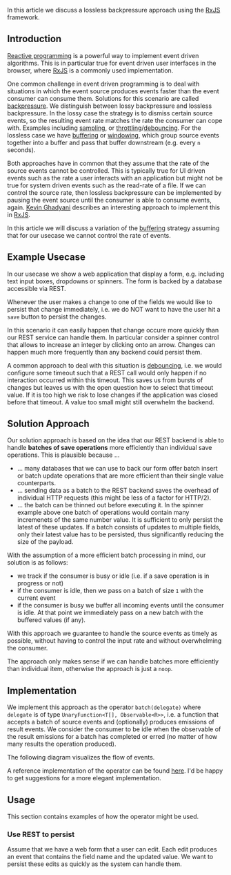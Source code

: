 In this article we discuss a lossless backpressure approach using the [RxJS](https://rxjs-dev.firebaseapp.com/api) framework.

## Introduction

[Reactive programming](http://reactivex.io/) is a powerful way to implement event driven algorithms. This is in particular true for event driven user interfaces in the browser, where [RxJS](https://rxjs-dev.firebaseapp.com/api) is a commonly used implementation.

One common challenge in event driven programming is to deal with situations in which the event source produces events faster than the event consumer can consume them. Solutions for this scenario are called [backpressure](http://reactivex.io/documentation/operators/backpressure.html). We distinguish between lossy backpressure and lossless backpressure. In the lossy case the strategy is to dismiss certain source events, so the resulting event rate matches the rate the consumer can cope with. Examples including [sampling](https://rxjs-dev.firebaseapp.com/api/operators/sample), or [throttling](https://rxjs-dev.firebaseapp.com/api/operators/throttle)/[debouncing](https://rxjs-dev.firebaseapp.com/api/operators/debounce). For the lossless case we have [buffering](https://rxjs-dev.firebaseapp.com/api/operators/buffer) or [windowing](https://rxjs-dev.firebaseapp.com/api/operators/window), which group source events together into a buffer and pass that buffer downstream (e.g. every `n` seconds).

Both approaches have in common that they assume that the rate of the source events cannot be controlled. This is typically true for UI driven events such as the rate a user interacts with an application but might not be true for system driven events such as the read-rate of a file. If we can control the source rate, then lossless backpressure can be implemented by pausing the event source until the consumer is able to consume events, again. [Kevin Ghadyani](https://itnext.io/lossless-backpressure-in-rxjs-b6de30a1b6d4) describes an interesting approach to implement this in [RxJS](https://rxjs-dev.firebaseapp.com/api).

In this article we will discuss a variation of the [buffering](https://rxjs-dev.firebaseapp.com/api/operators/buffer) strategy assuming that for our usecase we cannot control the rate of events.

## Example Usecase

In our usecase we show a web application that display a form, e.g. including text input boxes, dropdowns or spinners. The form is backed by a database accessible via REST.

Whenever the user makes a change to one of the fields we would like to persist that change immediately, i.e. we do NOT want to have the user hit a `save` button to persist the changes.

In this scenario it can easily happen that change occure more quickly than our REST service can handle them. In particular consider a spinner control that allows to increase an integer by clicking onto an arrow. Changes can happen much more frequently than any backend could persist them.

A common approach to deal with this situation is [debouncing](https://rxjs-dev.firebaseapp.com/api/operators/debounce), i.e. we would configure some timeout such that a REST call would only happen if no interaction occurred within this timeout. This saves us from bursts of changes but leaves us with the open question how to select that timeout value. If it is too high we risk to lose changes if the application was closed before that timeout. A value too small might still overwhelm the backend.

## Solution Approach

Our solution approach is based on the idea that our REST backend is able to handle **batches of save operations** more efficiently than individual save operations. This is plausible because ...

- ... many databases that we can use to back our form offer batch insert or batch update operations that are more efficient than their single value counterparts.
- ... sending data as a batch to the REST backend saves the overhead of individual HTTP requests (this might be less of a factor for HTTP/2).
- ... the batch can be thinned out before executing it. In the spinner example above one batch of operations would contain many incremenets of the same number value. It is sufficient to only persist the latest of these updates. If a batch consists of updates to multiple fields, only their latest value has to be persisted, thus significantly reducing the size of the payload.

With the assumption of a more efficient batch processing in mind, our solution is as follows:

- we track if the consumer is busy or idle (i.e. if a save operation is in progress or not)
- if the consumer is idle, then we pass on a batch of size `1` with the current event
- if the consumer is busy we buffer all incoming events until the consumer is idle. At that point we immediately pass on a new batch with the buffered values (if any).

With this approach we guarantee to handle the source events as timely as possible, without having to control the input rate and without overwhelming the consumer.

The approach only makes sense if we can handle batches more efficiently than individual item, otherwise the approach is just a `noop`.

## Implementation

We implement this approach as the operator `batch(delegate)` where `delegate` is of type `UnaryFunction<T[], Observable<R>>`, i.e. a function that accepts a batch of source events and (optionally) produces emissions of result events. We consider the consumer to be idle when the observable of the result emissions for a batch has completed or erred (no matter of how many results the operation produced).

The following diagram visualizes the flow of events.


A reference implementation of the operator can be found [here](https://github.com/Carsten-Leue/rx-react-component/blob/master/src/backpressure/backpressure.ts). I'd be happy to get suggestions for a more elegant implementation.

## Usage

This section contains examples of how the operator might be used.

### Use REST to persist

Assume that we have a web form that a user can edit. Each edit produces an event that contains the field name and the updated value. We want to persist these edits as quickly as the system can handle them.
